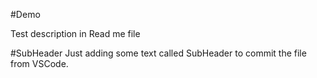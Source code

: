 #Demo

Test description in Read me file

#SubHeader
Just adding some text called SubHeader to commit the file from VSCode.
